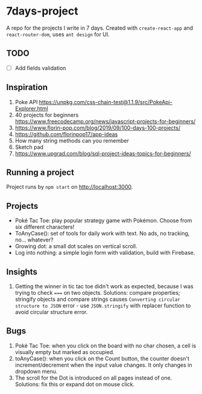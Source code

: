 # 7days-project

A repo for the projects I write in 7 days. Created with `create-react-app` and `react-router-dom`, uses `ant design` for UI.

## TODO

-   [ ] Add fields validation

## Inspiration

1. Poke API https://unpkg.com/css-chain-test@1.1.9/src/PokeApi-Explorer.html
2. 40 projects for beginners https://www.freecodecamp.org/news/javascript-projects-for-beginners/
3. https://www.florin-pop.com/blog/2019/09/100-days-100-projects/
4. https://github.com/florinpop17/app-ideas
5. How many string methods can you remember
6. Sketch pad
7. https://www.upgrad.com/blog/sql-project-ideas-topics-for-beginners/

## Running a project

Project runs by `npm start` on [http://localhost:3000](http://localhost:3000).

## Projects

-   Poké Tac Toe: play popular strategy game with Pokémon. Choose from six different characters!
-   ToAnyCase(): set of tools for daily work with text. No ads, no tracking, no... whatever?
-   Growing dot: a small dot scales on vertical scroll.
-   Log into nothing: a simple login form with validation, build with Firebase.

## Insights

1. Getting the winner in tic tac toe didn't work as expected, because I was trying to check `===` on two objects. Solutions: compare properties; stringify objects and compare strings causes `Converting circular structure to JSON` error - use `JSON.stringify` with replacer function to avoid circular structure error.

## Bugs

1. Poké Tac Toe: when you click on the board with no char chosen, a cell is visually empty but marked as occupied.
2. toAnyCase(): when you click on the Count button, the counter doesn't increment/decrement when the input value changes. It only changes in dropdown menu.
3. The scroll for the Dot is introduced on all pages instead of one. Solutions: fix this or expand dot on mouse click.
